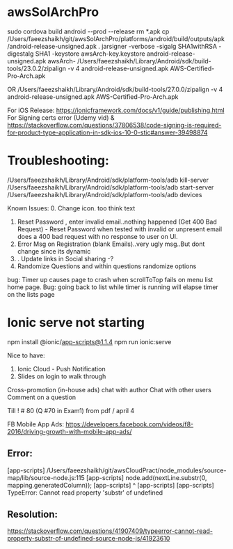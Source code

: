 # awsSolArchPro


sudo cordova build android --prod --release
rm *.apk
cp /Users/faeezshaikh/git/awsSolArchPro/platforms/android/build/outputs/apk/android-release-unsigned.apk .
jarsigner -verbose -sigalg SHA1withRSA -digestalg SHA1 -keystore awsArch-key.keystore android-release-unsigned.apk awsArch-
/Users/faeezshaikh/Library/Android/sdk/build-tools/23.0.2/zipalign -v 4 android-release-unsigned.apk AWS-Certified-Pro-Arch.apk

OR
/Users/faeezshaikh/Library/Android/sdk/build-tools/27.0.0/zipalign -v 4 android-release-unsigned.apk AWS-Certified-Pro-Arch.apk


For iOS Release:
https://ionicframework.com/docs/v1/guide/publishing.html
For Signing certs error (Udemy vid) & 
https://stackoverflow.com/questions/37806538/code-signing-is-required-for-product-type-application-in-sdk-ios-10-0-stic#answer-39498874



Troubleshooting:
===============
/Users/faeezshaikh/Library/Android/sdk/platform-tools/adb kill-server
/Users/faeezshaikh/Library/Android/sdk/platform-tools/adb start-server
/Users/faeezshaikh/Library/Android/sdk/platform-tools/adb devices


Known Issues:
0. Change icon. too think text
1. Reset Password , enter invalid email..nothing happened (Get 400 Bad Request) - Reset Password when tested with invalid or unpresent email does a 400 bad request with no response to user on UI.
2. Error Msg on Registration (blank Emails)..very ugly msg..But dont change since its dynamic
3. . Update links in Social sharing -? 
4. Randomize Questions and within questions randomize options


bug: Timer up causes page to crash when scrollToTop fails on menu list home page.
Bug: going back to list while timer is running will elapse timer on the lists page


Ionic serve not starting
=========================
npm install @ionic/app-scripts@1.1.4
npm run ionic:serve








Nice to have:
1. Ionic Cloud - Push Notification
3. Slides on login to walk through

Cross-promotion (in-house ads)
chat with author
Chat with other users
Comment on a question


Till ! # 80 (Q #70 in Exam1) from pdf / april 4


FB Mobile App Ads:
https://developers.facebook.com/videos/f8-2016/driving-growth-with-mobile-app-ads/


## Error:

[app-scripts] /Users/faeezshaikh/git/awsCloudPract/node_modules/source-map/lib/source-node.js:115
[app-scripts]         node.add(nextLine.substr(0, mapping.generatedColumn));
[app-scripts]                           ^
[app-scripts]
[app-scripts] TypeError: Cannot read property 'substr' of undefined


## Resolution:
https://stackoverflow.com/questions/41907409/typeerror-cannot-read-property-substr-of-undefined-source-node-js/41923610

